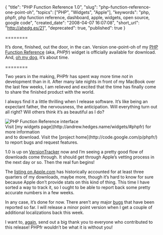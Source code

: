 {
  "title": "PHP Function Reference 1.0",
  "slug": "php-function-reference-one-point-oh",
  "topics": ["PHP", "Widgets", "Apple"],
  "keywords": "php, phpfr, php function reference, dashboard, apple, widgets, open source, google code",
  "created_date": "2008-04-07 16:07:08",
  "short_url": "http://ahedg.es/21",
  "deprecated": true,
  "published": true
}

========

It’s done, finished, out the door, in the can. Version one-point-oh of my [PHP Function Reference](http://andrew.hedges.name/widgets/#phpfr) (aka, _PHPfr_) widget is officially available for download. And, [oh my dog](http://www.urbandictionary.com/define.php?term=oh+my+dog), it’s about time.

========

Two years in the making, PHPfr has spent way more time _not_ in development than in it. After many late nights in front of my MacBook over the last few weeks, I am relieved and excited that the time has finally come to share the finished product with the world.

I always find it a little thrilling when I release software. It’s like being an expectant father, the nervousness, the anticipation. Will everything turn out all right? Will others think it’s as beautiful as I do?

<div class="photo-left">
	<p>
		<img src="/blog/assets/img/phpfr-front.png" alt="PHP Function Reference interface"><br>
		Visit [my widgets page](http://andrew.hedges.name/widgets/#phpfr) for more information<br>
		and to download. Visit the [project home](http://code.google.com/p/phpfr/)<br>
		to report bugs and request features.
	</p>
</div>

1.0 is up on [VersionTracker](https://www.versiontracker.com/dyn/moreinfo/macosx/29415) now and I’m seeing a pretty good flow of downloads come through. It should get through Apple’s vetting process in the next day or so. Then the real fun begins!

The [listing on Apple.com](https://www.apple.com/downloads/dashboard/developer/phpfunctionreference.html) has historically accounted for at least three quarters of my downloads, maybe more, though it’s hard to know for sure because Apple don’t provide stats on this kind of thing. This time I have sorted a way to track it, so I ought to be able to report back some pretty accurate numbers in a few weeks.

In any case, it’s done for now. There aren’t any major [bugs](https://code.google.com/p/phpfr/issues/list) that have been reported so far. I will release a minor point version when I get a couple of additional localizations back this week.

I want to, [again](/blog/2008/03/30/new-version-of-phpfr-in-the-works), send out a big thank you to everyone who contributed to this release! PHPfr wouldn’t be what it is without you!

